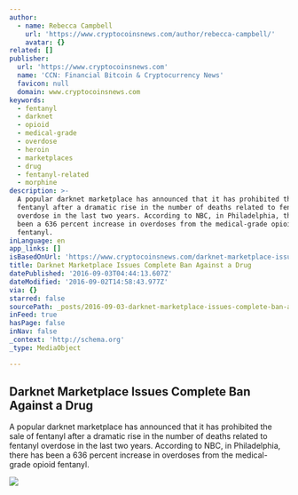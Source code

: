 ```yaml
---
author:
  - name: Rebecca Campbell
    url: 'https://www.cryptocoinsnews.com/author/rebecca-campbell/'
    avatar: {}
related: []
publisher:
  url: 'https://www.cryptocoinsnews.com'
  name: 'CCN: Financial Bitcoin & Cryptocurrency News'
  favicon: null
  domain: www.cryptocoinsnews.com
keywords:
  - fentanyl
  - darknet
  - opioid
  - medical-grade
  - overdose
  - heroin
  - marketplaces
  - drug
  - fentanyl-related
  - morphine
description: >-
  A popular darknet marketplace has announced that it has prohibited the sale of
  fentanyl after a dramatic rise in the number of deaths related to fentanyl
  overdose in the last two years. According to NBC, in Philadelphia, there has
  been a 636 percent increase in overdoses from the medical-grade opioid
  fentanyl.
inLanguage: en
app_links: []
isBasedOnUrl: 'https://www.cryptocoinsnews.com/darknet-marketplace-issues-complete-ban-drug/'
title: Darknet Marketplace Issues Complete Ban Against a Drug
datePublished: '2016-09-03T04:44:13.607Z'
dateModified: '2016-09-02T14:58:43.977Z'
via: {}
starred: false
sourcePath: _posts/2016-09-03-darknet-marketplace-issues-complete-ban-against-a-drug.md
inFeed: true
hasPage: false
inNav: false
_context: 'http://schema.org'
_type: MediaObject

---
```

<article style=""><h1>Darknet Marketplace Issues Complete Ban Against a Drug</h1><p>A popular darknet marketplace has announced that it has prohibited the sale of fentanyl after a dramatic rise in the number of deaths related to fentanyl overdose in the last two years. According to NBC, in Philadelphia, there has been a 636 percent increase in overdoses from the medical-grade opioid fentanyl.</p><img src="https://www.cryptocoinsnews.com/wp-content/uploads/2016/07/Drugs-stock.jpg" /></article>